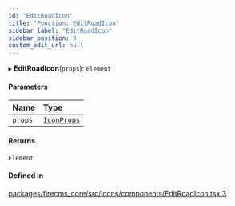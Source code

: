 ```yaml
---
id: "EditRoadIcon"
title: "Function: EditRoadIcon"
sidebar_label: "EditRoadIcon"
sidebar_position: 0
custom_edit_url: null
---
```


▸ **EditRoadIcon**(`props`): `Element`

#### Parameters

| Name | Type |
| :------ | :------ |
| `props` | [`IconProps`](../types/IconProps.md) |

#### Returns

`Element`

#### Defined in

[packages/firecms_core/src/icons/components/EditRoadIcon.tsx:3](https://github.com/FireCMSco/firecms/blob/d45f3739/packages/firecms_core/src/icons/components/EditRoadIcon.tsx#L3)
